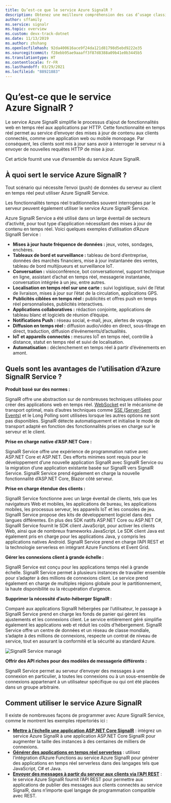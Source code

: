 ```yaml
---
title: Qu’est-ce que le service Azure SignalR ?
description: Obtenez une meilleure compréhension des cas d’usage classiques d’Azure SignalR et découvrez ses principaux avantages.
author: sffamily
ms.service: signalr
ms.topic: overview
ms.custom: devx-track-dotnet
ms.date: 11/13/2019
ms.author: zhshang
ms.openlocfilehash: 92da400616ace9f24da121d81798d5ebd9222e35
ms.sourcegitcommit: f28ebb95ae9aaaff3f87d8388a09b41e0b3445b5
ms.translationtype: HT
ms.contentlocale: fr-FR
ms.lasthandoff: 03/29/2021
ms.locfileid: "88921883"
---
```

# <a name="what-is-azure-signalr-service"></a>Qu’est-ce que le service Azure SignalR ?

Le service Azure SignalR simplifie le processus d’ajout de fonctionnalités web en temps réel aux applications par HTTP. Cette fonctionnalité en temps réel permet au service d’envoyer des mises à jour de contenu aux clients connectés, comme une application web ou mobile monopage. Par conséquent, les clients sont mis à jour sans avoir à interroger le serveur ni à envoyer de nouvelles requêtes HTTP de mise à jour.


Cet article fournit une vue d’ensemble du service Azure SignalR.

## <a name="what-is-azure-signalr-service-used-for"></a>À quoi sert le service Azure SignalR ?

Tout scénario qui nécessite l’envoi (push) de données du serveur au client en temps réel peut utiliser Azure SignalR Service.

Les fonctionnalités temps réel traditionnelles souvent interrogées par le serveur peuvent également utiliser le service Azure SignalR Service.

Azure SignalR Service a été utilisé dans un large éventail de secteurs d’activité, pour tout type d’application nécessitant des mises à jour de contenu en temps réel. Voici quelques exemples d’utilisation d’Azure SignalR Service :

* **Mises à jour haute fréquence de données :** jeux, votes, sondages, enchères.
* **Tableaux de bord et surveillance :** tableau de bord d’entreprise, données des marchés financiers, mise à jour instantanée des ventes, tableau de bord multijoueurs et surveillance IoT.
* **Conversation :** visioconférence, bot conversationnel, support technique en ligne, assistant d’achat en temps réel, messagerie instantanée, conversation intégrée à un jeu, entre autres.
* **Localisation en temps réel sur une carte :** suivi logistique, suivi de l’état de livraison, mises à jour sur l’état de la circulation, applications GPS.
* **Publicités ciblées en temps réel :** publicités et offres push en temps réel personnalisées, publicités interactives.
* **Applications collaboratives :** rédaction conjointe, applications de tableau blanc et logiciels de réunion d’équipe.
* **Notifications Push :** réseau social, e-mail, jeux, alertes de voyage.
* **Diffusion en temps réel :** diffusion audio/vidéo en direct, sous-titrage en direct, traduction, diffusion d’événements/d’actualités.
* **IoT et appareils connectés :** mesures IoT en temps réel, contrôle à distance, statut en temps réel et suivi de localisation.
* **Automatisation :** déclenchement en temps réel à partir d’événements en amont.

## <a name="what-are-the-benefits-using-azure-signalr-service"></a>Quels sont les avantages de l’utilisation d’Azure SignalR Service ?

**Produit basé sur des normes :**

SignalR offre une abstraction sur de nombreuses techniques utilisées pour créer des applications web en temps réel. [WebSocket](https://wikipedia.org/wiki/WebSocket) est le mécanisme de transport optimal, mais d’autres techniques comme [SSE (Server-Sent Events)](https://wikipedia.org/wiki/Server-sent_events) et le Long Polling sont utilisées lorsque les autres options ne sont pas disponibles. SignalR détecte automatiquement et initialise le mode de transport adapté en fonction des fonctionnalités prises en charge sur le serveur et le client.

**Prise en charge native d’ASP.NET Core :**

SignalR Service offre une expérience de programmation native avec ASP.NET Core et ASP.NET. Des efforts minimes sont requis pour le développement d’une nouvelle application SignalR avec SignalR Service ou la migration d’une application existante basée sur SignalR vers SignalR Service.
SignalR Service prend également en charge la nouvelle fonctionnalité d’ASP.NET Core, Blazor côté serveur.

**Prise en charge étendue des clients :**

SignalR Service fonctionne avec un large éventail de clients, tels que les navigateurs Web et mobiles, les applications de bureau, les applications mobiles, les processus serveur, les appareils IoT et les consoles de jeu. SignalR Service propose des kits de développement logiciel dans des langues différentes. En plus des SDK natifs ASP.NET Core ou ASP.NET C#, SignalR Service fournit le SDK client JavaScript, pour activer les clients Web, ainsi que de nombreux frameworks JavaScript. Le SDK client Java est également pris en charge pour les applications Java, y compris les applications natives Android. SignalR Service prend en charge l’API REST et la technologie serverless en intégrant Azure Functions et Event Grid.

**Gérer les connexions client à grande échelle :**

SignalR Service est conçu pour les applications temps réel à grande échelle. SignalR Service permet à plusieurs instances de travailler ensemble pour s’adapter à des millions de connexions client. Le service prend également en charge de multiples régions globale pour le partitionnement, la haute disponibilité ou la récupération d’urgence.

**Supprimer la nécessité d’auto-héberger SignalR :**

Comparé aux applications SignalR hébergées par l’utilisateur, le passage à SignalR Service prend en charge les fonds de panier qui gèrent les ajustements et les connexions client. Le service entièrement géré simplifie également les applications web et réduit les coûts d’hébergement. SignalR Service offre un centre de données et un réseau de classe mondiale, s’adapte à des millions de connexions, respecte un contrat de niveau de service, tout en assurant la conformité et la sécurité au standard Azure.

![SignalR Service managé](./media/signalr-overview/managed-signalr-service.png)

**Offrir des API riches pour des modèles de messagerie différents :**

SignalR Service permet au serveur d’envoyer des messages à une connexion en particulier, à toutes les connexions ou à un sous-ensemble de connexions appartenant à un utilisateur spécifique ou qui ont été placées dans un groupe arbitraire.

## <a name="how-to-use-azure-signalr-service"></a>Comment utiliser le service Azure SignalR

Il existe de nombreuses façons de programmer avec Azure SignalR Service, comme le montrent les exemples répertoriés ici :

- **[Mettre à l’échelle une application ASP.NET Core SignalR](signalr-concept-scale-aspnet-core.md)** : intégrez un service Azure SignalR à une application ASP.NET Core SignalR pour augmenter la taille des instances à des centaines de milliers de connexions.
- **[Générer des applications en temps réel serverless](signalr-concept-azure-functions.md)** : utilisez l’intégration d’Azure Functions au service Azure SignalR pour générer des applications en temps réel serverless dans des langages tels que JavaScript, C# et Java.
- **[Envoyer des messages à partir du serveur aux clients via l’API REST](https://github.com/Azure/azure-signalr/blob/dev/docs/rest-api.md)** : le service Azure SignalR fournit l’API REST pour permettre aux applications de publier des messages aux clients connectés au service SignalR, dans n’importe quel langage de programmation compatible avec REST.

